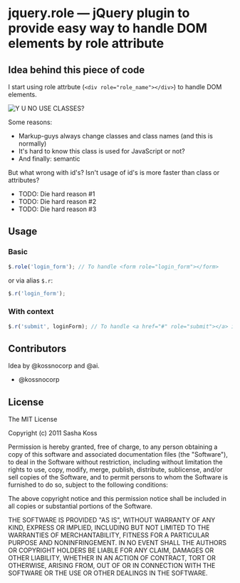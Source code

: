 # jquery.role — jQuery plugin to provide easy way to handle DOM elements by role attribute

## Idea behind this piece of code

I start using role attrbute (`<div role="role_name"></div>`) to handle DOM elements.

![Y U NO USE CLASSES?](https://github.com/kossnocorp/jquery.role/raw/master/doc/yuno.png)

Some reasons:

* Markup-guys always change classes and class names (and this is normally)
* It's hard to know this class is used for JavaScript or not?
* And finally: semantic

But what wrong with id's? Isn't usage of id's is more faster than class or attributes?

* TODO: Die hard reason #1
* TODO: Die hard reason #2
* TODO: Die hard reason #3

## Usage

### Basic

``` javascript
$.role('login_form'); // To handle <form role="login_form"></form>
```

or via alias `$.r`:

``` javascript
$.r('login_form');
```

### With context

``` javascript
$.r('submit', loginForm); // To handle <a href="#" role="submit"></a> inside loginForm element
```

## Contributors

Idea by @kossnocorp and @ai.

* @kossnocorp

## License

The MIT License

Copyright (c) 2011 Sasha Koss

Permission is hereby granted, free of charge, to any person obtaining a copy of this software and associated documentation files (the "Software"), to deal in the Software without restriction, including without limitation the rights to use, copy, modify, merge, publish, distribute, sublicense, and/or sell copies of the Software, and to permit persons to whom the Software is furnished to do so, subject to the following conditions:

The above copyright notice and this permission notice shall be included in all copies or substantial portions of the Software.

THE SOFTWARE IS PROVIDED "AS IS", WITHOUT WARRANTY OF ANY KIND, EXPRESS OR IMPLIED, INCLUDING BUT NOT LIMITED TO THE WARRANTIES OF MERCHANTABILITY, FITNESS FOR A PARTICULAR PURPOSE AND NONINFRINGEMENT. IN NO EVENT SHALL THE AUTHORS OR COPYRIGHT HOLDERS BE LIABLE FOR ANY CLAIM, DAMAGES OR OTHER LIABILITY, WHETHER IN AN ACTION OF CONTRACT, TORT OR OTHERWISE, ARISING FROM, OUT OF OR IN CONNECTION WITH THE SOFTWARE OR THE USE OR OTHER DEALINGS IN THE SOFTWARE.


